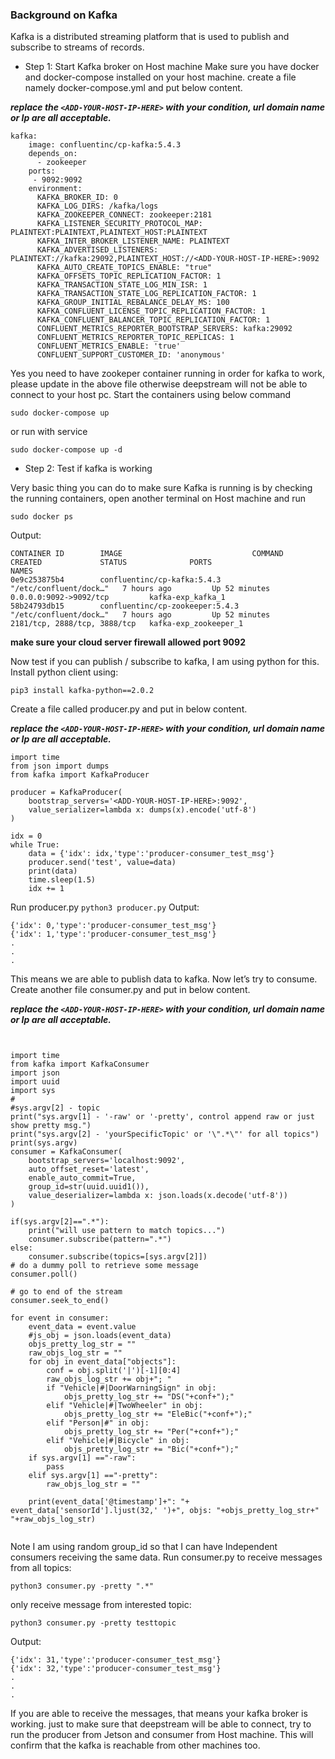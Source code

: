 ### Background on Kafka

Kafka is a distributed streaming platform that is used to publish and subscribe to streams of records.

- Step 1: Start Kafka broker on Host machine
Make sure you have docker and docker-compose installed on your host machine.
create a file namely docker-compose.yml and put below content.

 **_replace the `<ADD-YOUR-HOST-IP-HERE>` with your condition, url domain name or Ip are all acceptable._** 

```
kafka:
    image: confluentinc/cp-kafka:5.4.3
    depends_on:
      - zookeeper
    ports:
     - 9092:9092
    environment:
      KAFKA_BROKER_ID: 0
      KAFKA_LOG_DIRS: /kafka/logs
      KAFKA_ZOOKEEPER_CONNECT: zookeeper:2181
      KAFKA_LISTENER_SECURITY_PROTOCOL_MAP: PLAINTEXT:PLAINTEXT,PLAINTEXT_HOST:PLAINTEXT
      KAFKA_INTER_BROKER_LISTENER_NAME: PLAINTEXT
      KAFKA_ADVERTISED_LISTENERS: PLAINTEXT://kafka:29092,PLAINTEXT_HOST://<ADD-YOUR-HOST-IP-HERE>:9092
      KAFKA_AUTO_CREATE_TOPICS_ENABLE: "true"
      KAFKA_OFFSETS_TOPIC_REPLICATION_FACTOR: 1
      KAFKA_TRANSACTION_STATE_LOG_MIN_ISR: 1
      KAFKA_TRANSACTION_STATE_LOG_REPLICATION_FACTOR: 1
      KAFKA_GROUP_INITIAL_REBALANCE_DELAY_MS: 100
      KAFKA_CONFLUENT_LICENSE_TOPIC_REPLICATION_FACTOR: 1
      KAFKA_CONFLUENT_BALANCER_TOPIC_REPLICATION_FACTOR: 1
      CONFLUENT_METRICS_REPORTER_BOOTSTRAP_SERVERS: kafka:29092
      CONFLUENT_METRICS_REPORTER_TOPIC_REPLICAS: 1
      CONFLUENT_METRICS_ENABLE: 'true'
      CONFLUENT_SUPPORT_CUSTOMER_ID: 'anonymous'
```

Yes you need to have zookeper container running in order for kafka to work, please update <ADD-YOUR-HOST-IP-HERE> in the above file otherwise deepstream will not be able to connect to your host pc. Start the containers using below command

`sudo docker-compose up`

or run with service

`sudo docker-compose up -d`

- Step 2: Test if kafka is working

Very basic thing you can do to make sure Kafka is running is by checking the running containers, open another terminal on Host machine and run

`sudo docker ps`

Output:


```
CONTAINER ID        IMAGE                             COMMAND                  CREATED             STATUS              PORTS                          NAMES
0e9c253875b4        confluentinc/cp-kafka:5.4.3       "/etc/confluent/dock…"   7 hours ago         Up 52 minutes       0.0.0.0:9092->9092/tcp         kafka-exp_kafka_1
58b24793db15        confluentinc/cp-zookeeper:5.4.3   "/etc/confluent/dock…"   7 hours ago         Up 52 minutes       2181/tcp, 2888/tcp, 3888/tcp   kafka-exp_zookeeper_1
```

 **make sure your cloud server firewall allowed port 9092** 

Now test if you can publish / subscribe to kafka, I am using python for this.
Install python client using:

`pip3 install kafka-python==2.0.2`

Create a file called producer.py and put in below content.

**_replace the `<ADD-YOUR-HOST-IP-HERE>` with your condition, url domain name or Ip are all acceptable._** 

```
import time
from json import dumps
from kafka import KafkaProducer

producer = KafkaProducer(
    bootstrap_servers='<ADD-YOUR-HOST-IP-HERE>:9092',
    value_serializer=lambda x: dumps(x).encode('utf-8')
)

idx = 0
while True:
    data = {'idx': idx,'type':'producer-consumer_test_msg'}
    producer.send('test', value=data)
    print(data)
    time.sleep(1.5)
    idx += 1
```
Run producer.py
`python3 producer.py`
Output:

```
{'idx': 0,'type':'producer-consumer_test_msg'}
{'idx': 1,'type':'producer-consumer_test_msg'}
.
.
.
```

This means we are able to publish data to kafka. Now let’s try to consume.
Create another file consumer.py and put in below content.

**_replace the `<ADD-YOUR-HOST-IP-HERE>` with your condition, url domain name or Ip are all acceptable._** 

```


import time
from kafka import KafkaConsumer
import json
import uuid
import sys
#
#sys.argv[2] - topic
print("sys.argv[1] - '-raw' or '-pretty', control append raw or just show pretty msg.")
print("sys.argv[2] - 'yourSpecificTopic' or '\".*\"' for all topics")
print(sys.argv)
consumer = KafkaConsumer(
    bootstrap_servers='localhost:9092',
    auto_offset_reset='latest',
    enable_auto_commit=True,
    group_id=str(uuid.uuid1()),
    value_deserializer=lambda x: json.loads(x.decode('utf-8'))
)

if(sys.argv[2]==".*"):
    print("will use pattern to match topics...")
    consumer.subscribe(pattern=".*")
else:
    consumer.subscribe(topics=[sys.argv[2]])
# do a dummy poll to retrieve some message
consumer.poll()

# go to end of the stream
consumer.seek_to_end()

for event in consumer:
    event_data = event.value
    #js_obj = json.loads(event_data)
    objs_pretty_log_str = ""
    raw_objs_log_str = ""
    for obj in event_data["objects"]:
        conf = obj.split('|')[-1][0:4]
        raw_objs_log_str += obj+"; "
        if "Vehicle|#|DoorWarningSign" in obj:
            objs_pretty_log_str += "DS("+conf+");"
        elif "Vehicle|#|TwoWheeler" in obj:
            objs_pretty_log_str += "EleBic("+conf+");"
        elif "Person|#" in obj:
            objs_pretty_log_str += "Per("+conf+");"
        elif "Vehicle|#|Bicycle" in obj:
            objs_pretty_log_str += "Bic("+conf+");"
    if sys.argv[1] =="-raw":
        pass
    elif sys.argv[1] =="-pretty":
        raw_objs_log_str = ""

    print(event_data['@timestamp']+": "+ event_data['sensorId'].ljust(32,' ')+", objs: "+objs_pretty_log_str+"        "+raw_objs_log_str)


```
Note I am using random group_id so that I can have Independent consumers receiving the same data.
Run consumer.py to receive messages from all topics:

`python3 consumer.py -pretty ".*"`

only receive message from interested topic:

`python3 consumer.py -pretty testtopic`

Output:
```
{'idx': 31,'type':'producer-consumer_test_msg'}
{'idx': 32,'type':'producer-consumer_test_msg'}
.
.
.
```

If you are able to receive the messages, that means your kafka broker is working. just to make sure that deepstream will be able to connect, try to run the producer from Jetson and consumer from Host machine. This will confirm that the kafka is reachable from other machines too.